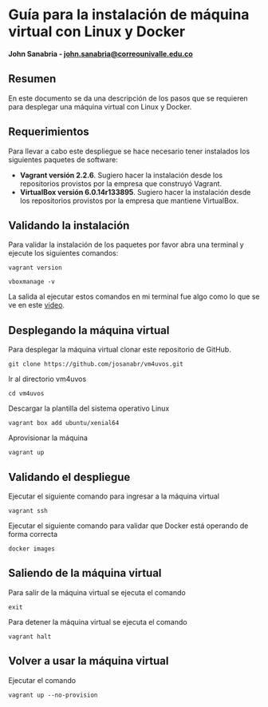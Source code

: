 # Guía para la instalación de máquina virtual con Linux y Docker
**John Sanabria - john.sanabria@correounivalle.edu.co**

## Resumen
En este documento se da una descripción de los pasos que se requieren para desplegar una máquina virtual con Linux y Docker.

## Requerimientos
Para llevar a cabo este despliegue se hace necesario tener instalados los siguientes paquetes de software:
* **Vagrant versión 2.2.6**. Sugiero hacer la instalación desde los repositorios provistos por la empresa que construyó Vagrant.
* **VirtualBox versión 6.0.14r133895**. Sugiero hacer la instalación desde los repositorios provistos por la empresa que mantiene VirtualBox.

## Validando la instalación
Para validar la instalación de los paquetes por favor abra una terminal y ejecute los siguientes comandos:

```
vagrant version
```

```
vboxmanage -v
```

La salida al ejecutar estos comandos en mi terminal fue algo como lo que se ve en este [video](https://asciinema.org/a/277015).

## Desplegando la máquina virtual
Para desplegar la máquina virtual clonar este repositorio de GitHub.

```
git clone https://github.com/josanabr/vm4uvos.git
```

Ir al directorio vm4uvos

```
cd vm4uvos
```

Descargar la plantilla del sistema operativo Linux

```
vagrant box add ubuntu/xenial64
```

Aprovisionar la máquina

```
vagrant up
```

## Validando el despliegue

Ejecutar el siguiente comando para ingresar a la máquina virtual

```
vagrant ssh
```

Ejecutar el siguiente comando para validar que Docker está operando de forma correcta

```
docker images
```

## Saliendo de la máquina virtual

Para salir de la máquina virtual se ejecuta el comando

```
exit
```

Para detener la máquina virtual se ejecuta el comando

```
vagrant halt
```

## Volver a usar la máquina virtual

Ejecutar el comando

```
vagrant up --no-provision
```

